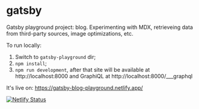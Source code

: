 # gatsby
Gatsby playground project: blog. Experimenting with MDX, retrieveing data from third-party sources, image optimizations, etc.

To run locally:

1) Switch to `gatsby-playground` dir;
2) `npm install`;
3) `npm run development`, after that site will be available at http://localhost:8000 and GraphiQL at http://localhost:8000/___graphql


It's live on: https://gatsby-blog-playground.netlify.app/

[![Netlify Status](https://api.netlify.com/api/v1/badges/5116735a-3d4f-4af1-9c75-a9b2bc5c3b5c/deploy-status)](https://app.netlify.com/sites/gatsby-blog-playground/deploys)

